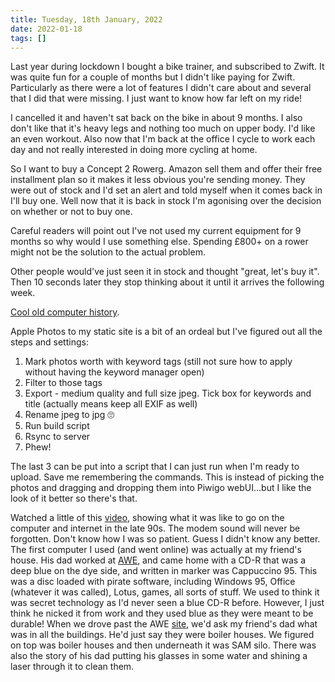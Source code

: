 ```yaml
---
title: Tuesday, 18th January, 2022
date: 2022-01-18
tags: []
---
```


Last year during lockdown I bought a bike trainer, and subscribed to Zwift. It was quite fun for a couple of months but I didn't like paying for Zwift. Particularly as there were a lot of features I didn't care about and several that I did that were missing. I just want to know how far left on my ride!

I cancelled it and haven't sat back on the bike in about 9 months. I also don't like that it's heavy legs and nothing too much on upper body. I'd like an even workout. Also now that I'm back at the office I cycle to work each day and not really interested in doing more cycling at home.

So I want to buy a Concept 2 Rowerg. Amazon sell them and offer their free installment plan so it makes it less obvious you're sending money. They were out of stock and I'd set an alert and told myself when it comes back in I'll buy one. Well now that it is back in stock I'm agonising over the decision on whether or not to buy one.

Careful readers will point out I've not used my current equipment for 9 months so why would I use something else. Spending £800+ on a rower might not be the solution to the actual problem.

Other people would've just seen it in stock and thought "great, let's buy it". Then 10 seconds later they stop thinking about it until it arrives the following week.

[Cool old computer history](https://arstechnica.com/science/2022/01/the-most-important-computer-youve-never-heard-of/).

Apple Photos to my static site is a bit of an ordeal but I've figured out all the steps and settings:

1. Mark photos worth with keyword tags (still not sure how to apply without having the keyword manager open)
2. Filter to those tags
3. Export - medium quality and full size jpeg. Tick box for keywords and title (actually means keep all EXIF as well)
4. Rename jpeg to jpg 🙄
5. Run build script
6. Rsync to server
7. Phew!

The last 3 can be put into a script that I can just run when I'm ready to upload. Save me remembering the commands. This is instead of picking the photos and dragging and dropping them into Piwigo webUI...but I like the look of it better so there's that.

Watched a little of this [video](https://youtu.be/ntQ48-d-8x4), showing what it was like to go on the computer and internet in the late 90s. The modem sound will never be forgotten. Don't know how I was so patient. Guess I didn't know any better. The first computer I used (and went online) was actually at my friend's house. His dad worked at [AWE](https://www.awe.co.uk/), and came home with a CD-R that was a deep blue on the dye side, and written in marker was Cappuccino 95. This was a disc loaded with pirate software, including Windows 95, Office (whatever it was called), Lotus, games, all sorts of stuff. We used to think it was secret technology as I'd never seen a blue CD-R before. However, I just think he nicked it from work and they used blue as they were meant to be durable! When we drove past the AWE [site](https://goo.gl/maps/98dpRaTnLHmfpKPp6), we'd ask my friend's dad what was in all the buildings. He'd just say they were boiler houses. We figured on top was boiler houses and then underneath it was SAM silo. There was also the story of his dad putting his glasses in some water and shining a laser through it to clean them.
